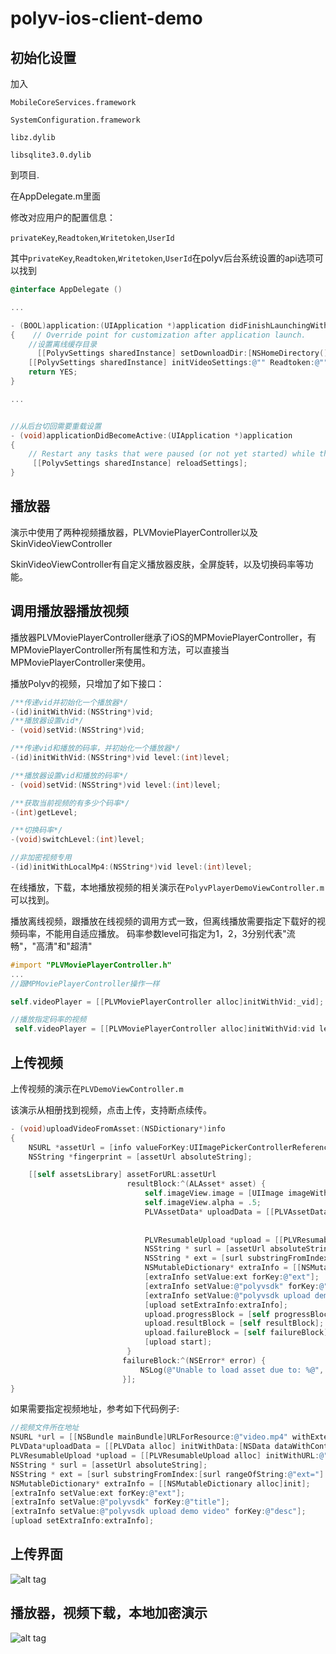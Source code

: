 polyv-ios-client-demo
=====================

初始化设置
--
加入

`MobileCoreServices.framework`

`SystemConfiguration.framework`

`libz.dylib`

`libsqlite3.0.dylib`

到项目.

在AppDelegate.m里面

修改对应用户的配置信息：

`privateKey`,`Readtoken`,`Writetoken`,`UserId`

其中`privateKey`,`Readtoken`,`Writetoken`,`UserId`在polyv后台系统设置的api选项可以找到



```objective-c
@interface AppDelegate ()

...

- (BOOL)application:(UIApplication *)application didFinishLaunchingWithOptions:(NSDictionary *)launchOptions
{    // Override point for customization after application launch.
    //设置离线缓存目录
      [[PolyvSettings sharedInstance] setDownloadDir:[NSHomeDirectory() stringByAppendingPathComponent:@"Documents/plvideo/a"]];
    [[PolyvSettings sharedInstance] initVideoSettings:@"" Readtoken:@"" Writetoken:@"" UserId:@""];
    return YES;
}

...


//从后台切回需要重载设置
- (void)applicationDidBecomeActive:(UIApplication *)application
{
    // Restart any tasks that were paused (or not yet started) while the application was inactive. If the application was previously in the background, optionally refresh the user interface.
     [[PolyvSettings sharedInstance] reloadSettings];
}
```

播放器
--
演示中使用了两种视频播放器，PLVMoviePlayerController以及SkinVideoViewController

SkinVideoViewController有自定义播放器皮肤，全屏旋转，以及切换码率等功能。


调用播放器播放视频 
--
播放器PLVMoviePlayerController继承了iOS的MPMoviePlayerController，有MPMoviePlayerController所有属性和方法，可以直接当MPMoviePlayerController来使用。

播放Polyv的视频，只增加了如下接口：
```objective-c
/**传递vid并初始化一个播放器*/
-(id)initWithVid:(NSString*)vid;
/**播放器设置vid*/
- (void)setVid:(NSString*)vid;

/**传递vid和播放的码率，并初始化一个播放器*/
-(id)initWithVid:(NSString*)vid level:(int)level;

/**播放器设置vid和播放的码率*/
- (void)setVid:(NSString*)vid level:(int)level;

/**获取当前视频的有多少个码率*/
-(int)getLevel;

/**切换码率*/
-(void)switchLevel:(int)level;

//非加密视频专用
-(id)initWithLocalMp4:(NSString*)vid level:(int)level;
```

在线播放，下载，本地播放视频的相关演示在`PolyvPlayerDemoViewController.m`可以找到。

播放离线视频，跟播放在线视频的调用方式一致，但离线播放需要指定下载好的视频码率，不能用自适应播放。
码率参数level可指定为1，2，3分别代表"流畅"，"高清"和"超清"

```objective-c
#import "PLVMoviePlayerController.h"
...
//跟MPMoviePlayerController操作一样 

self.videoPlayer = [[PLVMoviePlayerController alloc]initWithVid:_vid];

//播放指定码率的视频
 self.videoPlayer = [[PLVMoviePlayerController alloc]initWithVid:vid level:1];


```


上传视频
--

上传视频的演示在`PLVDemoViewController.m`

该演示从相册找到视频，点击上传，支持断点续传。
```objective-c
- (void)uploadVideoFromAsset:(NSDictionary*)info
{
    NSURL *assetUrl = [info valueForKey:UIImagePickerControllerReferenceURL];
    NSString *fingerprint = [assetUrl absoluteString];

    [[self assetsLibrary] assetForURL:assetUrl
                          resultBlock:^(ALAsset* asset) {
                              self.imageView.image = [UIImage imageWithCGImage:[asset thumbnail]];
                              self.imageView.alpha = .5;
                              PLVAssetData* uploadData = [[PLVAssetData alloc] initWithAsset:asset];
                             
                              
                              PLVResumableUpload *upload = [[PLVResumableUpload alloc] initWithURL:[self endpoint] data:uploadData fingerprint:fingerprint];
                              NSString * surl = [assetUrl absoluteString];
                              NSString * ext = [surl substringFromIndex:[surl rangeOfString:@"ext="].location + 4];
                              NSMutableDictionary* extraInfo = [[NSMutableDictionary alloc]init];
                              [extraInfo setValue:ext forKey:@"ext"];
                              [extraInfo setValue:@"polyvsdk" forKey:@"title"];
                              [extraInfo setValue:@"polyvsdk upload demo video" forKey:@"desc"];
                              [upload setExtraInfo:extraInfo];
                              upload.progressBlock = [self progressBlock];
                              upload.resultBlock = [self resultBlock];
                              upload.failureBlock = [self failureBlock];
                              [upload start];
                          }
                         failureBlock:^(NSError* error) {
                             NSLog(@"Unable to load asset due to: %@", error);
                         }];
}

```


如果需要指定视频地址，参考如下代码例子:
```objective-c
//视频文件所在地址
NSURL *url = [[NSBundle mainBundle]URLForResource:@"video.mp4" withExtension:nil]
PLVData*uploadData = [[PLVData alloc] initWithData:[NSData dataWithContentsOfURL:url]];
PLVResumableUpload *upload = [[PLVResumableUpload alloc] initWithURL:@"http://v.polyv.net:1080/files/" data:uploadData fingerprint:[url absoluteString]];
NSString * surl = [assetUrl absoluteString];
NSString * ext = [surl substringFromIndex:[surl rangeOfString:@"ext="].location + 4];
NSMutableDictionary* extraInfo = [[NSMutableDictionary alloc]init];
[extraInfo setValue:ext forKey:@"ext"];
[extraInfo setValue:@"polyvsdk" forKey:@"title"];
[extraInfo setValue:@"polyvsdk upload demo video" forKey:@"desc"];
[upload setExtraInfo:extraInfo];

```




上传界面
--

![alt tag](https://cloud.githubusercontent.com/assets/3022663/3977402/5104140a-2838-11e4-8a68-93ac90772790.jpg)


播放器，视频下载，本地加密演示
--

![alt tag](https://cloud.githubusercontent.com/assets/3022663/3977407/5b9bcd72-2838-11e4-8a76-b97cc7d2451e.jpg)

